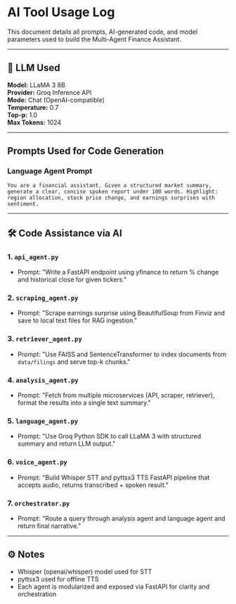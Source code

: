 #  AI Tool Usage Log

This document details all prompts, AI-generated code, and model parameters used to build the Multi-Agent Finance Assistant.

---

## 🤖 LLM Used
**Model:** LLaMA 3 8B  
**Provider:** Groq Inference API  
**Mode:** Chat (OpenAI-compatible)  
**Temperature:** 0.7  
**Top-p:** 1.0  
**Max Tokens:** 1024

---

##  Prompts Used for Code Generation

### Language Agent Prompt
```text
You are a financial assistant. Given a structured market summary, generate a clear, concise spoken report under 100 words. Highlight: region allocation, stock price change, and earnings surprises with sentiment.
```

---

## 🛠️ Code Assistance via AI

### 1. `api_agent.py`
- Prompt: "Write a FastAPI endpoint using yfinance to return % change and historical close for given tickers."

### 2. `scraping_agent.py`
- Prompt: "Scrape earnings surprise using BeautifulSoup from Finviz and save to local text files for RAG ingestion."

### 3. `retriever_agent.py`
- Prompt: "Use FAISS and SentenceTransformer to index documents from `data/filings` and serve top-k chunks."

### 4. `analysis_agent.py`
- Prompt: "Fetch from multiple microservices (API, scraper, retriever), format the results into a single text summary."

### 5. `language_agent.py`
- Prompt: "Use Groq Python SDK to call LLaMA 3 with structured summary and return LLM output."

### 6. `voice_agent.py`
- Prompt: "Build Whisper STT and pyttsx3 TTS FastAPI pipeline that accepts audio, returns transcribed + spoken result."

### 7. `orchestrator.py`
- Prompt: "Route a query through analysis agent and language agent and return final narrative."

---

## ⚙ Notes

- Whisper (openai/whisper) model used for STT
- pyttsx3 used for offline TTS
- Each agent is modularized and exposed via FastAPI for clarity and orchestration

